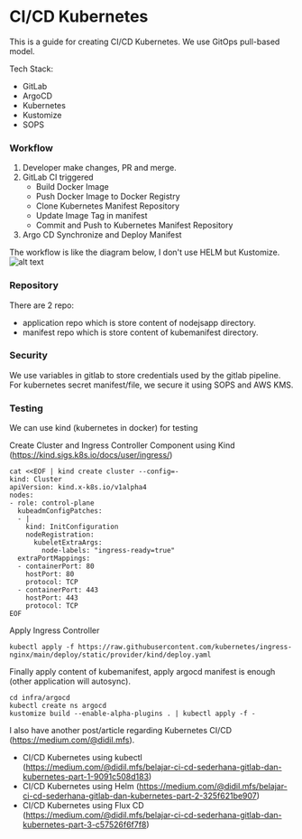 # CI/CD Kubernetes
This is a guide for creating CI/CD Kubernetes. We use GitOps pull-based model. 

Tech Stack:
- GitLab
- ArgoCD
- Kubernetes
- Kustomize
- SOPS

### Workflow

1. Developer make changes, PR and merge.
2. GitLab CI triggered
   - Build Docker Image
   - Push Docker Image to Docker Registry
   - Clone Kubernetes Manifest Repository
   - Update Image Tag in manifest
   - Commit and Push to Kubernetes Manifest Repository
3. Argo CD Synchronize and Deploy Manifest

The workflow is like the diagram below, I don't use HELM but Kustomize.
![alt text](https://miro.medium.com/max/1400/1*9q37KuHZFWC7XOZRSQpJ6Q.png)

### Repository
There are 2 repo:
- application repo which is store content of nodejsapp directory.
- manifest repo which is store content of kubemanifest directory.

### Security
We use variables in gitlab to store credentials used by the gitlab pipeline. <br>
For kubernetes secret manifest/file, we secure it using SOPS and AWS KMS.

### Testing
We can use kind (kubernetes in docker) for testing

Create Cluster and Ingress Controller Component using Kind (https://kind.sigs.k8s.io/docs/user/ingress/)
```
cat <<EOF | kind create cluster --config=-
kind: Cluster
apiVersion: kind.x-k8s.io/v1alpha4
nodes:
- role: control-plane
  kubeadmConfigPatches:
  - |
    kind: InitConfiguration
    nodeRegistration:
      kubeletExtraArgs:
        node-labels: "ingress-ready=true"
  extraPortMappings:
  - containerPort: 80
    hostPort: 80
    protocol: TCP
  - containerPort: 443
    hostPort: 443
    protocol: TCP
EOF
```
Apply Ingress Controller
```
kubectl apply -f https://raw.githubusercontent.com/kubernetes/ingress-nginx/main/deploy/static/provider/kind/deploy.yaml
```
Finally apply content of kubemanifest, apply argocd manifest is enough (other application will autosync).
```
cd infra/argocd
kubectl create ns argocd
kustomize build --enable-alpha-plugins . | kubectl apply -f -
```

I also have another post/article regarding Kubernetes CI/CD (https://medium.com/@didil.mfs).
- CI/CD Kubernetes using kubectl (https://medium.com/@didil.mfs/belajar-ci-cd-sederhana-gitlab-dan-kubernetes-part-1-9091c508d183)
- CI/CD Kubernetes using Helm (https://medium.com/@didil.mfs/belajar-ci-cd-sederhana-gitlab-dan-kubernetes-part-2-325f621be907)
- CI/CD Kubernetes using Flux CD (https://medium.com/@didil.mfs/belajar-ci-cd-sederhana-gitlab-dan-kubernetes-part-3-c57526f6f7f8)
